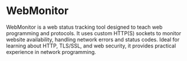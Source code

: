 # WebMonitor
WebMonitor is a web status tracking tool designed to teach web programming and protocols. It uses custom HTTP(S) sockets to monitor website availability, handling network errors and status codes. Ideal for learning about HTTP, TLS/SSL, and web security, it provides practical experience in network programming.
